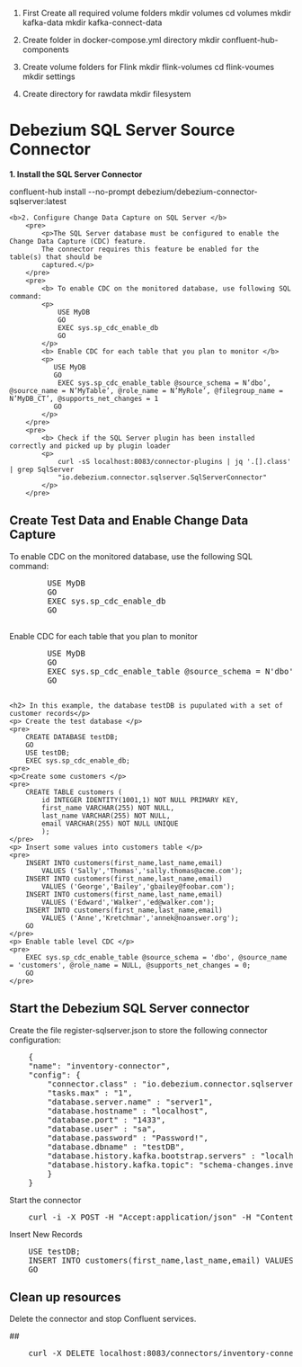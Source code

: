 1. First Create all required volume folders
    mkdir volumes
    cd volumes
    mkdir kafka-data
    mkdir kafka-connect-data 

2. Create folder in docker-compose.yml directory 
    mkdir confluent-hub-components 

3. Create volume folders for Flink 
    mkdir flink-volumes
    cd flink-voumes 
    mkdir settings

5. Create directory for rawdata 
    mkdir filesystem


<h1> Debezium SQL Server Source Connector </h1>
    <b>1. Install the SQL Server Connector </b>
        <p> confluent-hub install --no-prompt debezium/debezium-connector-sqlserver:latest </p>

    <b>2. Configure Change Data Capture on SQL Server </b>
        <pre>
            <p>The SQL Server database must be configured to enable the Change Data Capture (CDC) feature.
            The connector requires this feature be enabled for the table(s) that should be 
            captured.</p>
        </pre>
        <pre>
            <b> To enable CDC on the monitored database, use following SQL command:
            <p>
                USE MyDB 
                GO 
                EXEC sys.sp_cdc_enable_db 
                GO
            </p>
            <b> Enable CDC for each table that you plan to monitor </b>
            <p>
               USE MyDB
               GO
                EXEC sys.sp_cdc_enable_table @source_schema = N’dbo’, @source_name = N’MyTable’, @role_name = N’MyRole’, @filegroup_name = N’MyDB_CT’, @supports_net_changes = 1
               GO
            </p>
        </pre>
        <pre>
            <b> Check if the SQL Server plugin has been installed correctly and picked up by plugin loader
            <p>
                curl -sS localhost:8083/connector-plugins | jq '.[].class' | grep SqlServer
                "io.debezium.connector.sqlserver.SqlServerConnector"
            </p>
        </pre>
<h2> Create Test Data and Enable Change Data Capture </h2>
    <p> To enable CDC on the monitored database, use the following SQL command: </p>
    <pre>
        USE MyDB
        GO
        EXEC sys.sp_cdc_enable_db
        GO
    </pre>
    <p> Enable CDC for each table that you plan to monitor</p>
    <pre>
        USE MyDB
        GO
        EXEC sys.sp_cdc_enable_table @source_schema = N'dbo', @source_name = N'MyTable', @role_name = N'MyRole', @filegroup_name = N'MyDB_CT', @supports_net_changes = 1
        GO
    </pre>

    <h2> In this example, the database testDB is pupulated with a set of customer records</p>
    <p> Create the test database </p>
    <pre>
        CREATE DATABASE testDB;
        GO
        USE testDB;
        EXEC sys.sp_cdc_enable_db;
    <pre>
    <p>Create some customers </p>
    <pre>
        CREATE TABLE customers (
            id INTEGER IDENTITY(1001,1) NOT NULL PRIMARY KEY,
            first_name VARCHAR(255) NOT NULL,
            last_name VARCHAR(255) NOT NULL,
            email VARCHAR(255) NOT NULL UNIQUE
            );
    </pre>
    <p> Insert some values into customers table </p>
    <pre>
        INSERT INTO customers(first_name,last_name,email)
            VALUES ('Sally','Thomas','sally.thomas@acme.com');
        INSERT INTO customers(first_name,last_name,email)
            VALUES ('George','Bailey','gbailey@foobar.com');
        INSERT INTO customers(first_name,last_name,email)
            VALUES ('Edward','Walker','ed@walker.com');
        INSERT INTO customers(first_name,last_name,email)
            VALUES ('Anne','Kretchmar','annek@noanswer.org');
        GO
    </pre>
    <p> Enable table level CDC </p>
    <pre>
        EXEC sys.sp_cdc_enable_table @source_schema = 'dbo', @source_name = 'customers', @role_name = NULL, @supports_net_changes = 0;
        GO
    </pre>

<h2> Start the Debezium SQL Server connector </h2>
<p> Create the file register-sqlserver.json to store the following connector configuration:</p>
<pre>
    {
    "name": "inventory-connector",
    "config": {
        "connector.class" : "io.debezium.connector.sqlserver.SqlServerConnector",
        "tasks.max" : "1",
        "database.server.name" : "server1",
        "database.hostname" : "localhost",
        "database.port" : "1433",
        "database.user" : "sa",
        "database.password" : "Password!",
        "database.dbname" : "testDB",
        "database.history.kafka.bootstrap.servers" : "localhost:9092",
        "database.history.kafka.topic": "schema-changes.inventory"
        }
    }
</pre>
<p> Start the connector </p>
<pre>
    curl -i -X POST -H "Accept:application/json" -H "Content-Type:application/json" http://localhost:8083/connectors/ -d @register-sqlserver.json
</pre>

<p> Insert New Records </p>
<pre>
    USE testDB;
    INSERT INTO customers(first_name,last_name,email) VALUES ('Pam','Thomas','pam@office.com');
    GO
</pre>

<h2>Clean up resources</h2>
<p> Delete the connector and stop Confluent services. </p>
##
<tab><tab><pre>
    curl -X DELETE localhost:8083/connectors/inventory-connector
</pre>